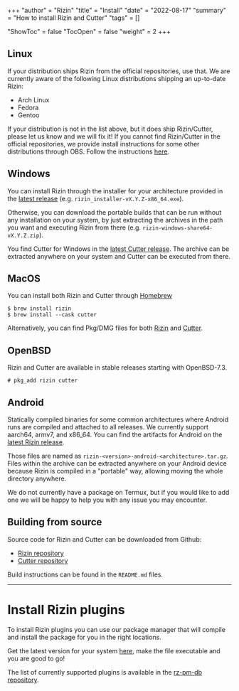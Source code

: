 +++
"author" = "Rizin"
"title" = "Install"
"date" = "2022-08-17"
"summary" = "How to install Rizin and Cutter"
"tags" = []

"ShowToc" = false
"TocOpen" = false
"weight" = 2
+++

## Linux

If your distribution ships Rizin from the official repositories, use that. We
are currently aware of the following Linux distributions shipping an up-to-date Rizin:

- Arch Linux
- Fedora
- Gentoo

If your distribution is not in the list above, but it does ship Rizin/Cutter,
please let us know and we will fix it! If you cannot find Rizin/Cutter in the
official repositories, we provide install instructions for some other
distributions through OBS. Follow the instructions
[here](https://software.opensuse.org/download/package?package=rizin&project=home%3ARizinOrg).

## Windows

You can install Rizin through the installer for your architecture provided in
the [latest release](https://github.com/rizinorg/rizin/releases/latest) (e.g.
`rizin_installer-vX.Y.Z-x86_64.exe`).

Otherwise, you can download the portable builds that can be run without any
installation on your system, by just extracting the archives in the path you
want and executing Rizin from there (e.g. `rizin-windows-share64-vX.Y.Z.zip`).

You find Cutter for Windows in the [latest Cutter
release](https://github.com/rizinorg/cutter/releases/latest). The archive can be
extracted anywhere on your system and Cutter can be executed from there.

## MacOS

You can install both Rizin and Cutter through [Homebrew](https://brew.sh/)
```
$ brew install rizin
$ brew install --cask cutter
```

Alternatively, you can find Pkg/DMG files for both
[Rizin](https://github.com/rizinorg/rizin/releases/latest) and
[Cutter](https://github.com/rizinorg/cutter/releases/latest).

## OpenBSD

Rizin and Cutter are available in stable releases starting with OpenBSD-7.3.

```
# pkg_add rizin cutter
```

## Android

Statically compiled binaries for some common architectures where Android runs
are compiled and attached to all releases. We currently support aarch64, armv7,
and x86_64. You can find the artifacts for Android on the [latest Rizin
release](https://github.com/rizinorg/rizin/releases/latest).

Those files are named as `rizin-<version>-android-<architecture>.tar.gz`. Files
within the archive can be extracted anywhere on your Android device because
Rizin is compiled in a "portable" way, allowing moving the whole directory
anywhere.

We do not currently have a package on Termux, but if you would like to add one
we will be happy to help you with any issue you may encounter.

## Building from source

Source code for Rizin and Cutter can be downloaded from Github:

 - [Rizin repository](https://github.com/rizinorg/rizin/)
 - [Cutter repository](https://github.com/rizinorg/cutter/)

Build instructions can be found in the `README.md` files.

---

# Install Rizin plugins

To install Rizin plugins you can use our package manager that will compile and
install the package for you in the right locations.

Get the latest version for your system
[here](https://github.com/rizinorg/rz-pm/releases/latest), make the file
executable and you are good to go!

The list of currently supported plugins is available in the [rz-pm-db
repository](https://github.com/rizinorg/rz-pm-db).
